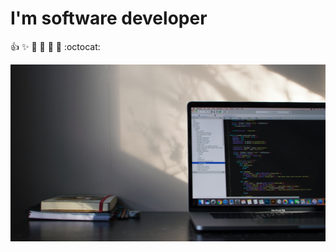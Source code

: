 # I'm software developer
:+1: :sparkles: :camel: :tada:
:rocket: :metal: :octocat:

![Suze Shardlow giving a tech talk at Ticketmaster UK](https://github.com/thanakrnpree123/thanakarn.github.io/blob/master/images/cover.jpg)
